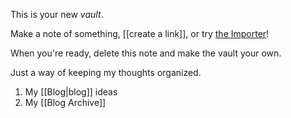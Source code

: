 This is your new *vault*.

Make a note of something, [[create a link]], or try [the Importer](https://help.obsidian.md/Plugins/Importer)!

When you're ready, delete this note and make the vault your own.

Just a way of keeping my thoughts organized.
1. My [[Blog|blog]] ideas
2. My [[Blog Archive]]
